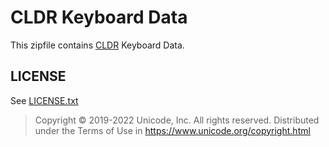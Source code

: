 # CLDR Keyboard Data

This zipfile contains [CLDR](http://cldr.unicode.org) Keyboard Data.

## LICENSE

See [LICENSE.txt](./LICENSE.txt)

>Copyright © 2019-2022 Unicode, Inc. All rights reserved.
>Distributed under the Terms of Use in https://www.unicode.org/copyright.html
